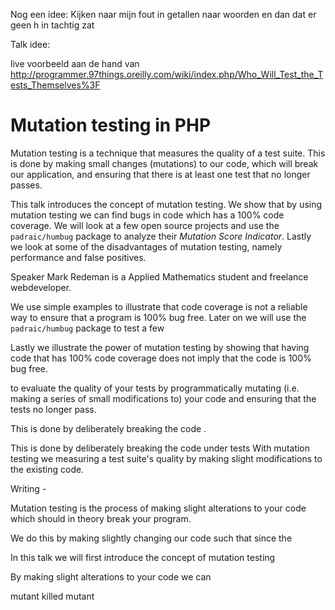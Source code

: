 Nog een idee:
Kijken naar mijn fout in getallen naar woorden
en dan dat er geen h in tachtig zat

Talk idee:

live voorbeeld aan de hand van http://programmer.97things.oreilly.com/wiki/index.php/Who_Will_Test_the_Tests_Themselves%3F


# Mutation testing in PHP
Mutation testing is a technique that measures the quality of a test suite.
This is done by making small changes (mutations) to our code, which will break our application, and ensuring that there is at least one test that no longer passes.

This talk introduces the concept of mutation testing.
We show that by using mutation testing we can find bugs in code which has a 100% code coverage.
We will look at a few open source projects and use the `padraic/humbug` package to analyze their *Mutation Score Indicator*.
Lastly we look at some of the disadvantages of mutation testing, namely performance and false positives.

Speaker
Mark Redeman is a Applied Mathematics student and freelance webdeveloper.




We use simple examples to illustrate that code coverage is not a reliable way to ensure that a program is 100% bug free.
Later on we will use the `padraic/humbug` package to test a few

Lastly we illustrate the power of mutation testing by showing that having code that has 100% code coverage does not imply that the code is 100% bug free.




to evaluate the quality of your tests by programmatically mutating (i.e. making a series of small modifications to) your code and ensuring that the tests no longer pass.

This is done by deliberately breaking the code .

This is done by deliberately breaking the code under tests
With mutation testing we measuring a test suite's quality by making slight modifications to the existing code.



Writing -

Mutation testing is the process of making slight alterations to your code which should in theory break your program.



We do this by making slightly changing our code such that
since the

In this talk we will first introduce the concept of mutation testing

By making slight alterations to your code we can



mutant
killed mutant
